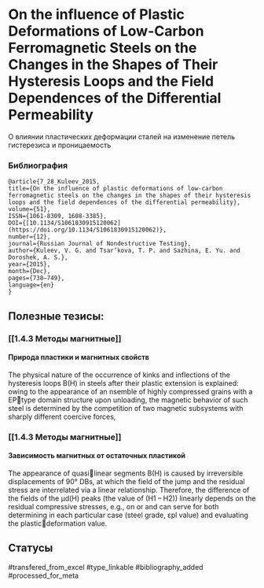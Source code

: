 # On the influence of Plastic Deformations of Low-Carbon Ferromagnetic Steels on the Changes in the Shapes of Their Hysteresis Loops and the Field Dependences of the Differential Permeability

О влиянии пластических деформации сталей на изменение петель гистерезиса и проницаемость

### Библиография
```
@article{7_28_Kuleev_2015,
title={On the influence of plastic deformations of low-carbon ferromagnetic steels on the changes in the shapes of their hysteresis loops and the field dependences of the differential permeability},
volume={51},
ISSN={1061-8309, 1608-3385},
DOI={[10.1134/S1061830915120062](https://doi.org/10.1134/S1061830915120062)},
number={12},
journal={Russian Journal of Nondestructive Testing},
author={Kuleev, V. G. and Tsar’kova, T. P. and Sazhina, E. Yu. and Doroshek, A. S.},
year={2015},
month={Dec},
pages={738–749},
language={en}
}
```

## Полезные тезисы:
### [[1.4.3 Методы магнитные]]
#### Природа пластики и магнитных свойств
The physical nature of the occurrence of kinks and inflections of the hysteresis loops B(H) in steels after their plastic extension is explained: owing to the appearance of an nsemble of highly compressed grains with a EPtype domain structure upon unloading, the  magnetic behavior of such steel is determined by the competition of two magnetic subsystems with sharply different coercive forces,

### [[1.4.3 Методы магнитные]]
#### Зависимость магнитных от остаточных пластикой
The appearance of quasilinear segments B(H) is caused by irreversible displacements of 90° DBs, at which the field of the jump and the residual stress are interrelated via a linear relationship. Therefore, the difference of the fields of the μd(H) peaks (the value of (H1 – H2)) linearly depends on the residual compressive stresses, e.g., on or and can serve for both determining in each particular case (steel grade, εpl value) and evaluating the plasticdeformation value.


## Статусы
#transfered_from_excel 
#type_linkable 
#bibliography_added
#processed_for_meta
